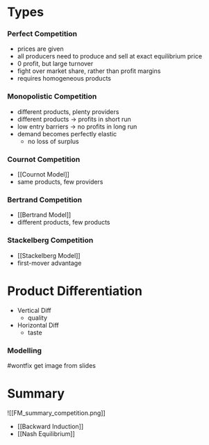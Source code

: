 # Types
### Perfect Competition
- prices are given
- all producers need to produce and sell at exact equilibrium price
- 0 profit, but large turnover
- fight over market share, rather than profit margins 
- requires homogeneous products
### Monopolistic Competition
- different products, plenty providers
- different products -> profits in short run
- low entry barriers -> no profits in long run
- demand becomes perfectly elastic
	- no loss of surplus
### Cournot Competition
- [[Cournot Model]]
- same products, few providers
### Bertrand Competition
- [[Bertrand Model]]
- different products, few products
### Stackelberg Competition
- [[Stackelberg Model]]
- first-mover advantage
# Product Differentiation
- Vertical Diff
	- quality
- Horizontal Diff
	- taste
### Modelling
#wontfix get image from slides
# Summary
![[FM_summary_competition.png]]
- [[Backward Induction]] 
- [[Nash Equilibrium]]